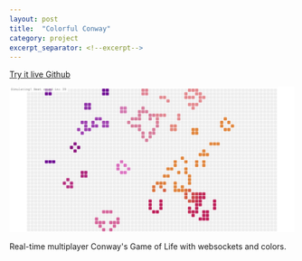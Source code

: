```yaml
---
layout: post
title:  "Colorful Conway"
category: project
excerpt_separator: <!--excerpt-->
---
```


<a class="button" href="http://colorfulconway-songjack.rhcloud.com/">
	<i class="ion-android-globe"></i> Try it live
</a> <a class="button" href="https://github.com/jack-song/colorfulConway">
	<i class="ion-social-github"></i> Github
</a>

![Colorful Conway](/assets/screen-conway.png)

Real-time multiplayer Conway's Game of Life with websockets and colors.
<!--excerpt-->